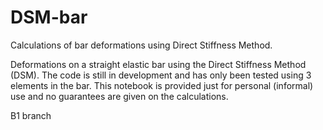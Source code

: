 # DSM-bar
Calculations of bar deformations using Direct Stiffness Method.

Deformations on a straight elastic bar using the Direct Stiffness Method (DSM). The code is still in development and has only been tested using 3 elements in the bar. This notebook is provided just for personal (informal) use and no guarantees are given on the calculations.

B1 branch
